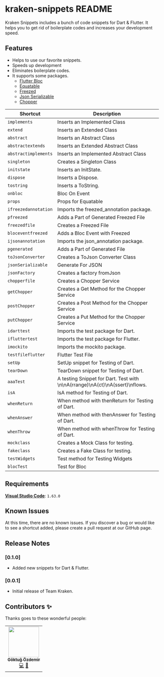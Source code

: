 # kraken-snippets README

Kraken Snippets includes a bunch of code snippets for Dart & Flutter. It helps you to get rid of boilerplate codes and increases your development speed.

## Features
- Helps to use our favorite snippets.
- Speeds up development
- Eliminates boilerplate codes.
- It supports some packages.
  - [Flutter Bloc](https://pub.dev/packages/flutter_bloc)
  - [Equatable](https://pub.dev/packages/equatable)
  - [Freezed](https://pub.dev/packages/freezed)
  - [Json Serializable](https://pub.dev/packages/json_serializable)
  - [Chopper](https://pub.dev/packages/chopper)

| Shortcut             | Description                                                                  |
| -------------------- | ---------------------------------------------------------------------------- |
| `implements`         | Inserts an Implemented Class                                                 |
| `extend`             | Inserts an Extended Class                                                    |
| `abstract`           | Inserts an Abstract Class                                                    |
| `abstractextends`    | Inserts an Extended Abstract Class                                           |
| `abstractimplements` | Inserts an Implemented Abstract Class                                        |
| `singleton`          | Creates a Singleton Class                                                    |
| `initstate`          | Inserts an InitState.                                                        |
| `dispose`            | Inserts a Dispose.                                                           |
| `tostring`           | Inserts a ToString.                                                          |
| `onbloc`             | Bloc On Event                                                                |
| `props`              | Props for Equatable                                                          |
| `ifreezedannotation` | Imports the freezed_annotation package.                                      |
| `pfreezed`           | Adds a Part of Generated Freezed File                                        |
| `freezedfile`        | Creates a Freezed File                                                       |
| `bloceventfreezed`   | Adds a Bloc Event with Freezed                                               |
| `ijsonannotation`    | Imports the json_annotation package.                                         |
| `pgenerated`         | Adds a Part of Generated File                                                |
| `toJsonConverter`    | Creates a ToJson Converter Class                                             |
| `jsonSerializable`   | Generate For JSON                                                            |
| `jsonFactory`        | Creates a factory fromJson                                                   |
| `chopperfile`        | Creates a Chopper Service                                                    |
| `getChopper`         | Creates a Get Method for the Chopper Service                                 |
| `postChopper`        | Creates a Post Method for the Chopper Service                                |
| `putChopper`         | Creates a Put Method for the Chopper Service                                 |
| `idarttest`          | Imports the test package for Dart.                                           |
| `ifluttertest`       | Imports the test package for Flutter.                                        |
| `imockito`           | Imports the mockito package.                                                 |
| `testfileflutter`    | Flutter Test File                                                            |
| `setUp`              | SetUp snippet for Testing of Dart.                                           |
| `tearDown`           | TearDown snippet for Testing of Dart.                                        |
| `aaaTest`            | A testing Snippet for Dart. Test with \n\nA(rrange)\nA(ct)\nA(ssert)\nflows. |
| `isA`                | IsA method for Testing of Dart.                                              |
| `whenReturn`         | When method with thenReturn for Testing of Dart.                             |
| `whenAnswer`         | When method with thenAnswer for Testing of Dart.                             |
| `whenThrow`          | When method with whenThrow for Testing of Dart.                              |
| `mockclass`          | Creates a Mock Class for testing.                                            |
| `fakeclass`          | Creates a Fake Class for testing.                                            |
| `testWidgets`        | Test method for Testing Widgets                                              |
| `blocTest`           | Test for Bloc                                                                |


## Requirements

**[Visual Studio Code](https://code.visualstudio.com)**: `1.63.0`

## Known Issues

At this time, there are no known issues. If you discover a bug or would like to see a shortcut added, please create a pull request at our GitHub page.

## Release Notes

### [0.1.0]

- Added new snippets for Dart & Flutter.

### [0.0.1]

- Initial release of Team Kraken.

## Contributors ✨

Thanks goes to these wonderful people:
<!-- ALL-CONTRIBUTORS-LIST:START - Do not remove or modify this section -->
<!-- prettier-ignore-start -->
<!-- markdownlint-disable -->
<table>
  <tr>
    <td align="center">
        <a href="https://github.com/bgoktugozdemir">
            <img src="https://avatars.githubusercontent.com/u/26827403?v=4" width="100px;" alt=""/>
            <br />
            <sub><b>Göktuğ Özdemir</b></sub>
        </a>
        <br />
        <a href="https://github.com/bgoktugozdemir/kraken_snippets/commits?author=bgoktugozdemir" title="Code">💻</a>
        <a href="https://github.com/bgoktugozdemir/kraken_snippets/pulls?q=is%3Apr+reviewed-by%3Abgoktugozdemir" title="Reviewed Pull Requests">👀</a>
    </td>
  </tr>
</table>

<!-- markdownlint-restore -->
<!-- prettier-ignore-end -->

<!-- ALL-CONTRIBUTORS-LIST:END -->